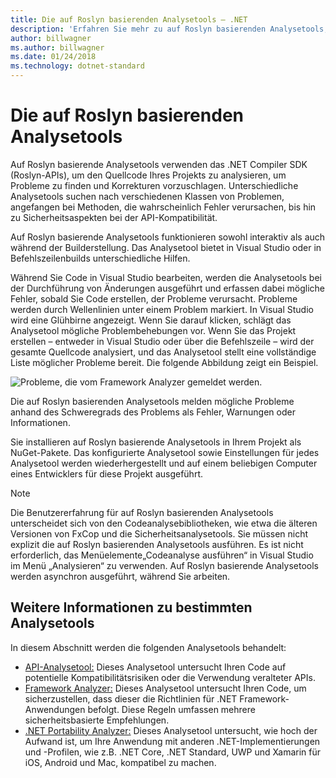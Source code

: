 ```yaml
---
title: Die auf Roslyn basierenden Analysetools – .NET
description: 'Erfahren Sie mehr zu auf Roslyn basierenden Analysetools, die Probleme erkennen und Problembehebungen vorschlagen.'
author: billwagner
ms.author: billwagner
ms.date: 01/24/2018
ms.technology: dotnet-standard
---
```


# <a name="the-roslyn-based-analyzers"></a>Die auf Roslyn basierenden Analysetools

Auf Roslyn basierende Analysetools verwenden das .NET Compiler SDK (Roslyn-APIs), um den Quellcode Ihres Projekts zu analysieren, um Probleme zu finden und Korrekturen vorzuschlagen. Unterschiedliche Analysetools suchen nach verschiedenen Klassen von Problemen, angefangen bei Methoden, die wahrscheinlich Fehler verursachen, bis hin zu Sicherheitsaspekten bei der API-Kompatibilität.

Auf Roslyn basierende Analysetools funktionieren sowohl interaktiv als auch während der Builderstellung. Das Analysetool bietet in Visual Studio oder in Befehlszeilenbuilds unterschiedliche Hilfen.

Während Sie Code in Visual Studio bearbeiten, werden die Analysetools bei der Durchführung von Änderungen ausgeführt und erfassen dabei mögliche Fehler, sobald Sie Code erstellen, der Probleme verursacht. Probleme werden durch Wellenlinien unter einem Problem markiert. In Visual Studio wird eine Glühbirne angezeigt. Wenn Sie darauf klicken, schlägt das Analysetool mögliche Problembehebungen vor. Wenn Sie das Projekt erstellen – entweder in Visual Studio oder über die Befehlszeile – wird der gesamte Quellcode analysiert, und das Analysetool stellt eine vollständige Liste möglicher Probleme bereit. Die folgende Abbildung zeigt ein Beispiel.

![Probleme, die vom Framework Analyzer gemeldet werden.](./media/framework-analyzers-2.png)

Die auf Roslyn basierenden Analysetools melden mögliche Probleme anhand des Schweregrads des Problems als Fehler, Warnungen oder Informationen.

Sie installieren auf Roslyn basierende Analysetools in Ihrem Projekt als NuGet-Pakete. Das konfigurierte Analysetool sowie Einstellungen für jedes Analysetool werden wiederhergestellt und auf einem beliebigen Computer eines Entwicklers für diese Projekt ausgeführt.

> [!NOTE]
> Die Benutzererfahrung für auf Roslyn basierenden Analysetools unterscheidet sich von den Codeanalysebibliotheken, wie etwa die älteren Versionen von FxCop und die Sicherheitsanalysetools.  Sie müssen nicht explizit die auf Roslyn basierenden Analysetools ausführen. Es ist nicht erforderlich, das Menüelemente„Codeanalyse ausführen“ in Visual Studio im Menü „Analysieren“ zu verwenden. Auf Roslyn basierende Analysetools werden asynchron ausgeführt, während Sie arbeiten.

## <a name="more-information-on-specific-analyzers"></a>Weitere Informationen zu bestimmten Analysetools

In diesem Abschnitt werden die folgenden Analysetools behandelt:

* [API-Analysetool:](api-analyzer.md) Dieses Analysetool untersucht Ihren Code auf potentielle Kompatibilitätsrisiken oder die Verwendung veralteter APIs.
* [Framework Analyzer:](framework-analyzer.md) Dieses Analysetool untersucht Ihren Code, um sicherzustellen, dass dieser die Richtlinien für .NET Framework-Anwendungen befolgt. Diese Regeln umfassen mehrere sicherheitsbasierte Empfehlungen.
* [.NET Portability Analyzer:](portability-analyzer.md) Dieses Analysetool untersucht, wie hoch der Aufwand ist, um Ihre Anwendung mit anderen .NET-Implementierungen und -Profilen, wie z.B. .NET Core, .NET Standard, UWP und Xamarin für iOS, Android und Mac, kompatibel zu machen.
